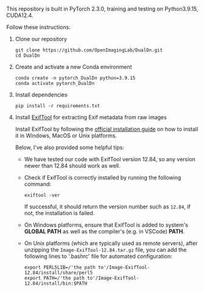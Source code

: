 This repository is built in PyTorch 2.3.0, training and testing on Python3.9.15, CUDA12.4.

Follow these instructions:

1. Clone our repository

    ```
    git clone https://github.com/OpenImagingLab/DualDn.git
    cd DualDn
    ```

2. Create and activate a new Conda environment

    ```
    conda create -n pytorch_DualDn python=3.9.15
    conda activate pytorch_DualDn
    ```

    
3. Install dependencies

    ```
    pip install -r requirements.txt
    ```

    
4. Install [ExifTool](https://exiftool.org/) for extracting Exif metadata from raw images
   
   Install ExifTool by following the [official installation guide](https://exiftool.org/install.html) on how to install it in Windows, MacOS or Unix platforms.
   
   Below, I've also provided some helpful tips:

   - We have tested our code with ExifTool version 12.84, so any version newer than 12.84 should work as well.
   - Check if ExifTool is correctly installed by running the following command:
      ```
      exiftool -ver
      ```
      If successful, it should return the version number such as `12.84`, if not, the installation is failed.

   - On Windows platforms, ensure that ExifTool is added to system's **GLOBAL PATH** as well as the compiler's (e.g. in VSCode) **PATH**.
   - On Unix platforms (which are typically used as remote servers), after unzipping the `Image-ExifTool-12.84.tar.gz` file, you can add the following lines to '.bashrc' file for automated configuration:
      ```
      export PERL5LIB=/'the path to'/Image-ExifTool-12.84/install/share/perl5
      export PATH=/'the path to'/Image-ExifTool-12.84/install/bin:$PATH
      ```    
